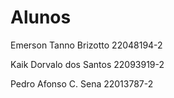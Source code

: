 # Alunos

Emerson Tanno Brizotto
22048194-2

Kaik Dorvalo dos Santos
22093919-2

Pedro Afonso C. Sena
22013787-2